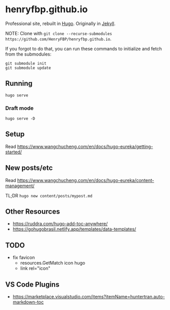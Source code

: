 # henryfbp.github.io

Professional site, rebuilt in [Hugo](https://gohugo.io/). Originally in [Jekyll](https://jekyllrb.com/).

NOTE: Clone with `git clone --recurse-submodules https://github.com/HenryFBP/henryfbp.github.io`.

If you forgot to do that, you can run these commands to initialize and fetch from the submodules:

    git submodule init
    git submodule update

## Running

    hugo serve 

### Draft mode

    hugo serve -D

## Setup

Read <https://www.wangchucheng.com/en/docs/hugo-eureka/getting-started/>

## New posts/etc

Read <https://www.wangchucheng.com/en/docs/hugo-eureka/content-management/>

TL;DR `hugo new content/posts/mypost.md`

## Other Resources

- <https://ruddra.com/hugo-add-toc-anywhere/>
- <https://gohugobrasil.netlify.app/templates/data-templates/>

## TODO

-   fix favicon
    -   resources.GetMatch icon hugo
    -   link rel="icon"

## VS Code Plugins

- <https://marketplace.visualstudio.com/items?itemName=huntertran.auto-markdown-toc>